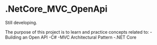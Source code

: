 # .NetCore_MVC_OpenApi
Still developing.


The purpose of this project is to learn and practice concepts related to:
-Building an Open API
-C#
-MVC Architectural Pattern
-.NET Core
